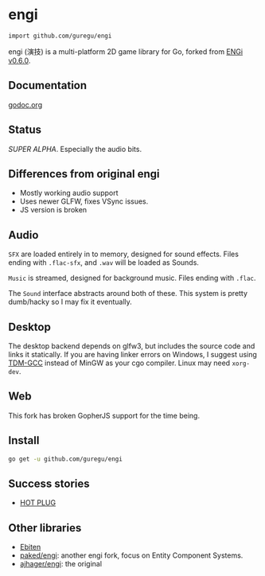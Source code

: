 # engi

`import github.com/guregu/engi`

engi (演技) is a multi-platform 2D game library for Go, forked from [ENGi v0.6.0](http://ajhager.com/engi).

## Documentation

[godoc.org](http://godoc.org/github.com/guregu/engi)

## Status

*SUPER ALPHA*. Especially the audio bits.

## Differences from original engi

* Mostly working audio support
* Uses newer GLFW, fixes VSync issues.
* JS version is broken

## Audio

`SFX` are loaded entirely in to memory, designed for sound effects. Files ending with `.flac-sfx`, and `.wav` will be loaded as Sounds.

`Music` is streamed, designed for background music. Files ending with `.flac`. 

The `Sound` interface abstracts around both of these. This system is pretty dumb/hacky so I may fix it eventually. 


## Desktop

The desktop backend depends on glfw3, but includes the source code and links it statically. If you are having linker errors on Windows, I suggest using [TDM-GCC](http://tdm-gcc.tdragon.net/download) instead of MinGW as your cgo compiler. Linux may need `xorg-dev`. 

## Web

This fork has broken GopherJS support for the time being. 

## Install

```bash
go get -u github.com/guregu/engi
```

## Success stories

* [HOT PLUG](http://hotplug.kawaii.solutions)

## Other libraries

* [Ebiten](http://hajimehoshi.github.io/ebiten/)
* [paked/engi](https://github.com/paked/engi): another engi fork, focus on Entity Component Systems.
* [ajhager/engi](https://github.com/ajhager/engi): the original
